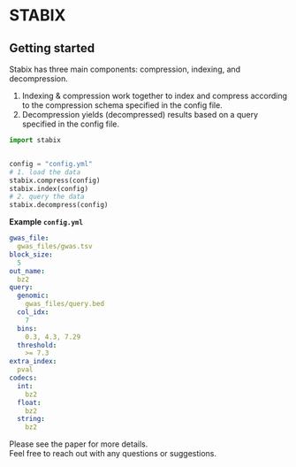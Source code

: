 # STABIX

## Getting started

Stabix has three main components: compression, indexing, and decompression.
1. Indexing & compression work together to index and compress according to the
compression schema specified in the config file.
2. Decompression yields (decompressed) results based on a query 
specified in the config file.

```python
import stabix


config = "config.yml"
# 1. load the data
stabix.compress(config)
stabix.index(config)
# 2. query the data
stabix.decompress(config)
```

**Example `config.yml`**

```yml
gwas_file:
  gwas_files/gwas.tsv
block_size:
  5
out_name:
  bz2
query:
  genomic:
    gwas_files/query.bed
  col_idx:
    7
  bins:
    0.3, 4.3, 7.29
  threshold:
    >= 7.3
extra_index:
  pval
codecs:
  int:
    bz2
  float:
    bz2
  string:
    bz2
```

Please see the paper for more details.  
Feel free to reach out with any questions or suggestions.  
